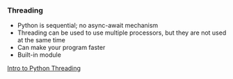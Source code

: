 ### Threading

- Python is sequential; no async-await mechanism
- Threading can be used to use multiple processors, but they are not used at the same time
- Can make your program faster
- Built-in module

[Intro to Python Threading](https://realpython.com/intro-to-python-threading/)